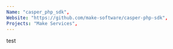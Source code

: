 ```yaml
---
Name: "casper_php_sdk",
Website: "https://github.com/make-software/casper-php-sdk",
Projects: "Make Services",
---
```

<!--lang:en--> 
test
<!--lang:es--] 
test
<!--lang:de--] 
test
<!--lang:fr--] 
test
<!--lang:pl--] 
test
<!--lang:uk--] 
test
[!--lang:*-->  
